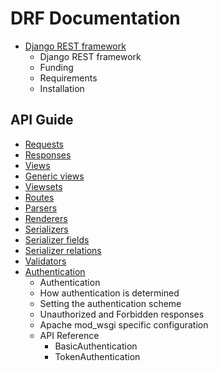 # DRF Documentation

- [Django REST framework](https://www.django-rest-framework.org/)
  - Django REST framework
  - Funding
  - Requirements
  - Installation

## API Guide

- [Requests](https://www.django-rest-framework.org/api-guide/requests/)
- [Responses](https://www.django-rest-framework.org/api-guide/responses/)
- [Views](https://www.django-rest-framework.org/api-guide/views/)
- [Generic views](https://www.django-rest-framework.org/api-guide/generic-views/)
- [Viewsets](https://www.django-rest-framework.org/api-guide/viewsets/)
- [Routes](https://www.django-rest-framework.org/api-guide/routers/)
- [Parsers](https://www.django-rest-framework.org/api-guide/parsers/)
- [Renderers](https://www.django-rest-framework.org/api-guide/renderers/)
- [Serializers](https://www.django-rest-framework.org/api-guide/serializers/)
- [Serializer fields](https://www.django-rest-framework.org/api-guide/fields/)
- [Serializer relations](https://www.django-rest-framework.org/api-guide/relations/)
- [Validators](https://www.django-rest-framework.org/api-guide/validators/)
- [Authentication](https://www.django-rest-framework.org/api-guide/authentication/)
  - Authentication
  - How authentication is determined
  - Setting the authentication scheme
  - Unauthorized and Forbidden responses
  - Apache mod_wsgi specific configuration
  - API Reference
    - BasicAuthentication
    - TokenAuthentication
